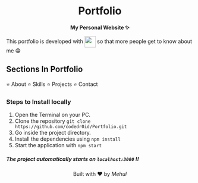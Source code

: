 <h1 align="center">Portfolio</h1>
<p align="center"><b>My Personal Website ✨</b></p>

<p>This portfolio is developed with <img src="https://cdn2.iconfinder.com/data/icons/designer-skills/128/react-512.png" width="30" align="center"> so that more people get to know about me 😁</p>

## Sections In Portfolio

⭐ About
⭐ Skills
⭐ Projects
⭐ Contact

### Steps to Install locally

1. Open the Terminal on your PC.
2. Clone the repository `git clone https://github.com/codedr0id/Portfolio.git`
3. Go inside the project directory.
4. Install the dependencies using `npm install`
5. Start the application with `npm start`

##### The project automatically starts on `localhost:3000` !!

<p align="center"> Built with ❤️ by <em>Mehul</em></p>
